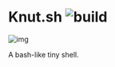 Knut.sh ![build](https://gitlab.univ-nantes.fr/E132397K/Knut.sh/badges/master/build.svg)
=======

![img](http://g-ecx.images-amazon.com/images/G/01/dvd/afaddis/image/knut_1.jpg)

A bash-like tiny shell.
